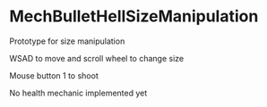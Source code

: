 # MechBulletHellSizeManipulation
Prototype for size manipulation


WSAD to move and scroll wheel to change size

Mouse button 1 to shoot

No health mechanic implemented yet
